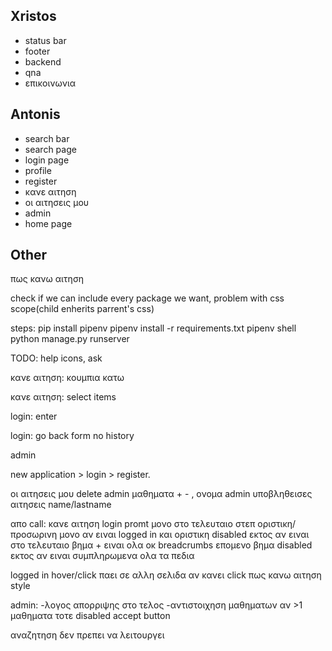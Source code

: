 ## Xristos
* status bar
* footer
* backend
* qna
* επικοινωνια

## Antonis
* search bar
* search page
* login page
* profile 
* register
* κανε αιτηση
* οι αιτησεις μου
* admin 
* home page


## Other
πως κανω αιτηση

check if we can include every package we want, problem with css scope(child enherits parrent's css)


steps:
pip install pipenv
pipenv install -r requirements.txt
pipenv shell
python manage.py runserver


TODO:
help icons, ask



κανε αιτηση: κουμπια κατω

κανε αιτηση: select items

login: enter

login: go back form no history

admin

new application > login > register.

οι αιτησεις μου delete
admin μαθηματα + - , ονομα
admin υποβληθεισες αιτησεις name/lastname

απο call:
κανε αιτηση login promt μονο στο τελευταιο στεπ
οριστικη/προσωρινη  μονο αν ειναι logged in και οριστικη disabled εκτος αν ειναι στο τελευταιο βημα + ειναι ολα οκ
breadcrumbs επομενο βημα disabled εκτος αν ειναι συμπληρωμενα ολα τα πεδια

logged in hover/click παει σε αλλη σελιδα αν κανει click
πως κανω αιτηση style

admin:
-λογος απορριψης στο τελος
-αντιστοιχηση μαθηματων αν >1 μαθηματα τοτε disabled accept button

αναζητηση δεν πρεπει να λειτουργει
